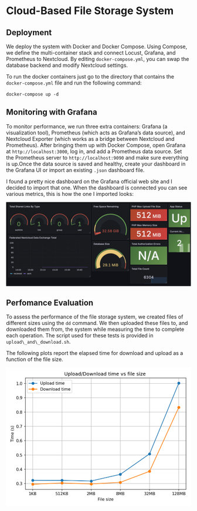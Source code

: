 # Cloud-Based File Storage System

## Deployment
We deploy the system with Docker and Docker Compose. Using Compose, we define the multi-container stack and connect Locust, Grafana, and Prometheus to Nextcloud. By editing `docker-compose.yml`, you can swap the database backend and modify Nextcloud settings.

To run the docker containers just go to the directory that contains the `docker-compose.yml` file and run the following command:
```
docker-compose up -d
```

## Monitoring with Grafana
To monitor performance, we run three extra containers: Grafana (a visualization tool), Prometheus (which acts as Grafana’s data source), and Nextcloud Exporter (which works as a bridge between Nextcloud and Prometheus).
After bringing them up with Docker Compose, open Grafana at `http://localhost:3000`, log in, and add a Prometheus data source. Set the Prometheus server to `http://localhost:9090` and make sure everything is up.Once the data source is saved and healthy, create your dashboard in the Grafana UI or import an existing `.json` dashboard file.

I found a pretty nice dashboard on the Grafana official web site and I decided to import that one. When the dashboard is connected you can see various metrics, this is how the one I imported looks:

<img src="images/dashboard.png" alt="Description" width="850"/>


## Perfomance Evaluation

To assess the performance of the file storage system, we created files of different sizes using the `dd` command. We then uploaded these files to, and downloaded them from, the system while measuring the time to complete each operation. The script used for these tests is provided in `upload\_and\_download.sh`.

The following plots report the elapsed time for download and upload as a function of the file size. 



<img src="images/size_vs_time_curl.png" alt="Description" width="600"/>







